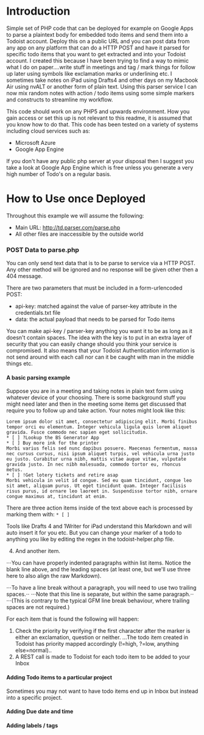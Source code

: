 # Introduction
Simple set of PHP code that can be deployed for example on Google Apps to parse a plaintext body for embedded todo items and send them into a Todoist account. Deploy this on a public URL and you can post data from any app on any platform that can do a HTTP POST and have it parsed for specific todo items that you want to get extracted and into your Todoist account. I created this because I have been trying to find a way to mimic what I do on paper....write stuff in meetings and tag / mark things for follow up later using symbols like exclamation marks or underlining etc. I sometimes take notes on iPad using Drafts4 and other days on my Macbook Air using nvALT or another form of plain text. Using this parser service I can now mix random notes with action / todo items using some simple markers and constructs to streamline my workflow.

This code should work on any PHP5 and upwards environment. How you gain access or set this up is not relevant to this readme, it is assumed that you know how to do that. This code has been tested on a variety of systems including cloud services such as:
* Microsoft Azure
* Google App Engine

If you don't have any public php server at your disposal then I suggest you take a look at Google App Engine which is free unless you generate a very high number of Todo's on a regular basis.

# How to Use once Deployed
Throughout this example we will assume the following:
- Main URL: http://td.parser.com/parse.php
- All other files are inaccessible by the outside world

### POST Data to parse.php
You can only send text data that is to be parse to service via a HTTP POST. Any other method will be ignored and no response will be given other then a 404 message.

There are two parameters that must be included in a form-urlencoded POST:
* api-key: matched against the value of parser-key attribute in the credentials.txt file
* data: the actual payload that needs to be parsed for Todo items

You can make api-key / parser-key anything you want it to be as long as it doesn't contain spaces. The idea with the key is to put in an extra layer of security that you can easily change should you think your service is compromised. It also means that your Todoist Authentication information is not send around with each call nor can it be caught with man in the middle things etc.

#### A basic parsing example
Suppose you are in a meeting and taking notes in plain text form using whatever device of your choosing. There is some background stuff you might need later and then in the meeting some items get discussed that require you to follow up and take action. Your notes might look like this:

```
Lorem ipsum dolor sit amet, consectetur adipiscing elit. Morbi finibus tempor orci eu elementum. Integer vehicula ligula quis lorem aliquet gravida. Fusce commodo nec sapien eget sollicitudin. 
* [ ] ?Lookup the BS Generator App
* [ ] Buy more ink for the printer
Morbi varius felis sed nunc dapibus posuere. Maecenas fermentum, massa nec cursus cursus, nisi ipsum aliquet turpis, vel vehicula urna justo eu justo. Curabitur urna nibh, mattis vitae augue vitae, vulputate gravida justo. In nec nibh malesuada, commodo tortor eu, rhoncus metus.
* [ ] !Get lotery tickets and retire asap
Morbi vehicula in velit id congue. Sed eu quam tincidunt, congue leo sit amet, aliquam purus. Ut eget tincidunt quam. Integer facilisis risus purus, id ornare leo laoreet in. Suspendisse tortor nibh, ornare congue maximus at, tincidunt at enim.
```

There are three action items inside of the text above each is processed by marking them with:
```* [ ]```

Tools like Drafts 4 and 1Writer for iPad understand this Markdown and will auto insert it for you etc. But you can change your marker of a todo to anything you like by editing the regex in the todoist-helper.php file.

4. And another item.

⋅⋅⋅You can have properly indented paragraphs within list items. Notice the blank line above, and the leading spaces (at least one, but we'll use three here to also align the raw Markdown).

⋅⋅⋅To have a line break without a paragraph, you will need to use two trailing spaces.⋅⋅
⋅⋅⋅Note that this line is separate, but within the same paragraph.⋅⋅
⋅⋅⋅(This is contrary to the typical GFM line break behaviour, where trailing spaces are not required.)

For each item that is found the following will happen:
1. Check the priority by verifying if the first character after the marker is either an exclamation, question or neither. 
...The todo item created in Todoist has priority mapped accordingly (!=high, ?=low, anything else=normal)..
2. A REST call is made to Todoist for each todo item to be added to your Inbox

#### Adding Todo items to a particular project
Sometimes you may not want to have todo items end up in Inbox but instead into a specific project.


#### Adding Due date and time


#### Adding labels / tags




